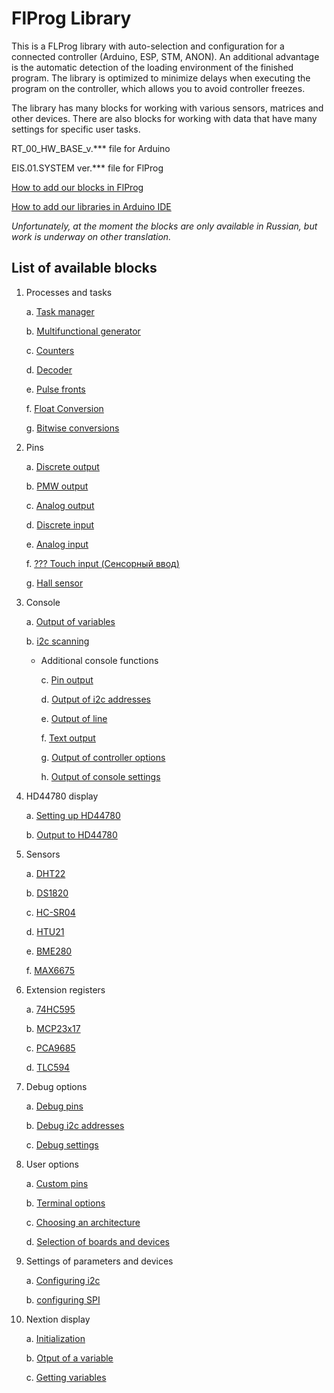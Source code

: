 # FlProg Library

This is a FLProg library with auto-selection and configuration for a connected controller (Arduino, ESP, STM, ANON). An additional advantage is the automatic detection of the loading environment of the finished program.
The library is optimized to minimize delays when executing the program on the controller, which allows you to avoid controller freezes.

The library has many blocks for working with various sensors, matrices and other devices. There are also blocks for working with data that have many settings for specific user tasks.

RT_00_HW_BASE_v.*** file for Arduino

EIS.01.SYSTEM ver.*** file for FlProg

[How to add our blocks in FlProg](https://github.com/Kirill-EIS/FlProg-Universal-Library/wiki/How-to-add-our-library-in-FlProg)

[How to add our libraries in Arduino IDE](https://github.com/Kirill-EIS/FlProg-Universal-Library/wiki/How-to-add-our-libraries-in-Arduino-IDE)

_Unfortunately, at the moment the blocks are only available in Russian, but work is underway on other translation._

## List of available blocks

1. Processes and tasks

    a. [Task manager](https://github.com/Kirill-EIS/FlProg-Universal-Library/wiki/Task-manager)

    b. [Multifunctional generator](https://github.com/Kirill-EIS/FlProg-Universal-Library/wiki/Multifunctional-generator)
    
    c. [Counters](https://github.com/Kirill-EIS/FlProg-Universal-Library/wiki/Counters)

    d. [Decoder](https://github.com/Kirill-EIS/FlProg-Universal-Library/wiki/Decoder)

    e. [Pulse fronts](https://github.com/Kirill-EIS/FlProg-Universal-Library/wiki/Pulse-fronts)

    f. [Float Conversion](https://github.com/Kirill-EIS/FlProg-Universal-Library/wiki/Float-Conversion)

    g. [Bitwise conversions](https://github.com/Kirill-EIS/FlProg-Universal-Library/wiki/Bitwise-conversions)

2. Pins

    a. [Discrete output](https://github.com/Kirill-EIS/FlProg-Universal-Library/wiki/Discrete-output)

    b. [PMW output](https://github.com/Kirill-EIS/FlProg-Universal-Library/wiki/PMW-output)

    c. [Analog output](https://github.com/Kirill-EIS/FlProg-Universal-Library/wiki/Analog-output)

    d. [Discrete input](https://github.com/Kirill-EIS/FlProg-Universal-Library/wiki/Discrete-input)

    e. [Analog input](https://github.com/Kirill-EIS/FlProg-Universal-Library/wiki/Analog-input)

    f. [??? Touch input (Сенсорный ввод)](https://github.com/Kirill-EIS/FlProg-Universal-Library/wiki/Touch-input)

    g. [Hall sensor](https://github.com/Kirill-EIS/FlProg-Universal-Library/wiki/Hall-sensor)
    
3. Console

    a. [Output of variables](https://github.com/Kirill-EIS/FlProg-Universal-Library/wiki/Output-of-variables)
    
    b. [i2c scanning](https://github.com/Kirill-EIS/FlProg-Universal-Library/wiki/i2c-scanning)
    
   + Additional console functions
    
        c. [Pin output](https://github.com/Kirill-EIS/FlProg-Universal-Library/wiki/Pin-output)
        
        d. [Output of i2c addresses](https://github.com/Kirill-EIS/FlProg-Universal-Library/wiki/Output-of-i2c-addresses)
        
        e. [Output of line](https://github.com/Kirill-EIS/FlProg-Universal-Library/wiki/Output-of-line)
        
        f. [Text output](https://github.com/Kirill-EIS/FlProg-Universal-Library/wiki/Text-output)
        
        g. [Output of controller options](https://github.com/Kirill-EIS/FlProg-Universal-Library/wiki/Output-of-controller-options)
        
        h. [Output of console settings](https://github.com/Kirill-EIS/FlProg-Universal-Library/wiki/Output-of-console-settings)

4. HD44780 display

    a. [Setting up HD44780](https://github.com/Kirill-EIS/FlProg-Universal-Library/wiki/Setting-up-HD44780)
    
    b. [Output to HD44780](https://github.com/Kirill-EIS/FlProg-Universal-Library/wiki/Output-to-HD44780)
    
5. Sensors

    a. [DHT22](https://github.com/Kirill-EIS/FlProg-Universal-Library/wiki/DHT22)
    
    b. [DS1820](https://github.com/Kirill-EIS/FlProg-Universal-Library/wiki/DS1820)
    
    c. [HC-SR04](https://github.com/Kirill-EIS/FlProg-Universal-Library/wiki/HC-SR04)
    
    d. [HTU21](https://github.com/Kirill-EIS/FlProg-Universal-Library/wiki/HTU21)
    
    e. [BME280](https://github.com/Kirill-EIS/FlProg-Universal-Library/wiki/BME280)
    
    f. [MAX6675](https://github.com/Kirill-EIS/FlProg-Universal-Library/wiki/MAX6675)
    
6. Extension registers

    a. [74HC595](https://github.com/Kirill-EIS/FlProg-Universal-Library/wiki/74HC595)
    
    b. [MCP23x17](https://github.com/Kirill-EIS/FlProg-Universal-Library/wiki/MCP23x17)
    
    c. [PCA9685](https://github.com/Kirill-EIS/FlProg-Universal-Library/wiki/IN-DEVELOPMENT)
    
    d. [TLC594](https://github.com/Kirill-EIS/FlProg-Universal-Library/wiki/IN-DEVELOPMENT)
    
7. Debug options

    a. [Debug pins](https://github.com/Kirill-EIS/FlProg-Universal-Library/wiki/Debug-pins)
    
    b. [Debug i2c addresses](https://github.com/Kirill-EIS/FlProg-Universal-Library/wiki/Debug-i2c-addresses)
    
    c. [Debug settings](https://github.com/Kirill-EIS/FlProg-Universal-Library/wiki/Debug-settings)
    
8. User options

    a. [Custom pins](https://github.com/Kirill-EIS/FlProg-Universal-Library/wiki/Custom-pins)
    
    b. [Terminal options](#Terminal-options)
    
    c. [Choosing an architecture](#Choosing-an-architecture)
    
    d. [Selection of boards and devices](#Selection-of-boards-and-devices)
    
9. Settings of parameters and devices

    a. [Configuring i2c](#Configuring-i2c)
    
    b. [configuring SPI](#Configuring-SPI)
    
10. Nextion display

    a. [Initialization](#)
    
    b. [Otput of a variable](#)
    
    c. [Getting variables](#)

